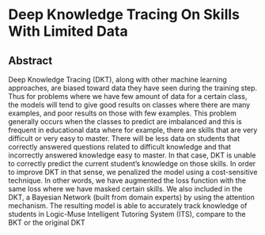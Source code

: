 # Deep Knowledge Tracing On Skills With Limited Data

## Abstract
Deep Knowledge Tracing (DKT), along with other machine
learning approaches, are biased toward data they have seen during the
training  step.  Thus  for  problems  where  we  have  few  amount  of  data
for a certain class, the models will tend to give good results on classes
where  there  are  many  examples,  and  poor  results  on  those  with  few
examples. This problem generally occurs when the classes to predict are
imbalanced and this is frequent in educational data where for example,
there  are  skills  that  are  very  difficult  or  very  easy  to  master.  There
will be less data on students that correctly answered questions related
to difficult knowledge and that incorrectly answered knowledge easy to
master.  In  that  case,  DKT  is  unable  to  correctly  predict  the  current
student’s  knowledge  on  those  skills.  In  order  to  improve  DKT  in  that
sense, we penalized the model using a cost-sensitive technique. In other
words, we have augmented the loss function with the same loss where
we have masked certain skills. We also included in the DKT, a Bayesian
Network (built from domain experts) by using the attention mechanism.
The resulting model is able to accurately track knowledge of students in
Logic-Muse Intelligent Tutoring System (ITS), compare to the BKT or
the original DKT
